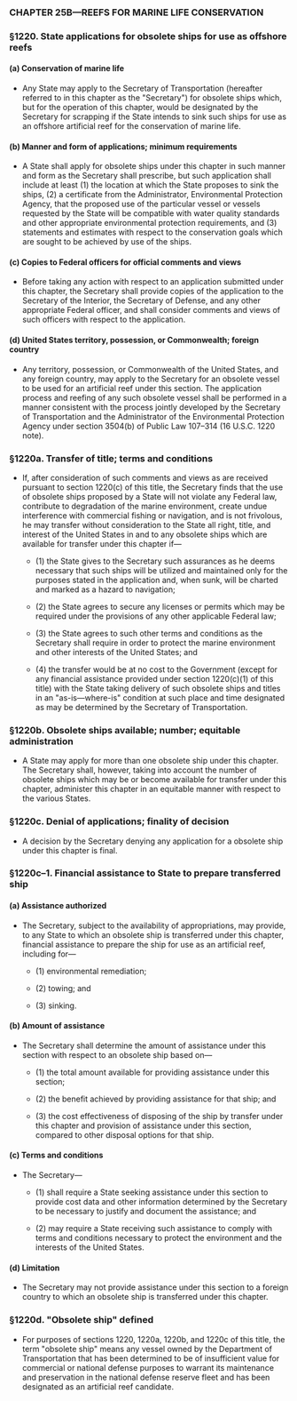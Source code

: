 ### **CHAPTER 25B—REEFS FOR MARINE LIFE CONSERVATION**

### §1220. State applications for obsolete ships for use as offshore reefs
#### (a) Conservation of marine life
* Any State may apply to the Secretary of Transportation (hereafter referred to in this chapter as the "Secretary") for obsolete ships which, but for the operation of this chapter, would be designated by the Secretary for scrapping if the State intends to sink such ships for use as an offshore artificial reef for the conservation of marine life.

#### (b) Manner and form of applications; minimum requirements
* A State shall apply for obsolete ships under this chapter in such manner and form as the Secretary shall prescribe, but such application shall include at least (1) the location at which the State proposes to sink the ships, (2) a certificate from the Administrator, Environmental Protection Agency, that the proposed use of the particular vessel or vessels requested by the State will be compatible with water quality standards and other appropriate environmental protection requirements, and (3) statements and estimates with respect to the conservation goals which are sought to be achieved by use of the ships.

#### (c) Copies to Federal officers for official comments and views
* Before taking any action with respect to an application submitted under this chapter, the Secretary shall provide copies of the application to the Secretary of the Interior, the Secretary of Defense, and any other appropriate Federal officer, and shall consider comments and views of such officers with respect to the application.

#### (d) United States territory, possession, or Commonwealth; foreign country
* Any territory, possession, or Commonwealth of the United States, and any foreign country, may apply to the Secretary for an obsolete vessel to be used for an artificial reef under this section. The application process and reefing of any such obsolete vessel shall be performed in a manner consistent with the process jointly developed by the Secretary of Transportation and the Administrator of the Environmental Protection Agency under section 3504(b) of Public Law 107–314 (16 U.S.C. 1220 note).

### §1220a. Transfer of title; terms and conditions
* If, after consideration of such comments and views as are received pursuant to section 1220(c) of this title, the Secretary finds that the use of obsolete ships proposed by a State will not violate any Federal law, contribute to degradation of the marine environment, create undue interference with commercial fishing or navigation, and is not frivolous, he may transfer without consideration to the State all right, title, and interest of the United States in and to any obsolete ships which are available for transfer under this chapter if—

  * (1) the State gives to the Secretary such assurances as he deems necessary that such ships will be utilized and maintained only for the purposes stated in the application and, when sunk, will be charted and marked as a hazard to navigation;

  * (2) the State agrees to secure any licenses or permits which may be required under the provisions of any other applicable Federal law;

  * (3) the State agrees to such other terms and conditions as the Secretary shall require in order to protect the marine environment and other interests of the United States; and

  * (4) the transfer would be at no cost to the Government (except for any financial assistance provided under section 1220(c)(1) of this title) with the State taking delivery of such obsolete ships and titles in an "as-is—where-is" condition at such place and time designated as may be determined by the Secretary of Transportation.

### §1220b. Obsolete ships available; number; equitable administration
* A State may apply for more than one obsolete ship under this chapter. The Secretary shall, however, taking into account the number of obsolete ships which may be or become available for transfer under this chapter, administer this chapter in an equitable manner with respect to the various States.

### §1220c. Denial of applications; finality of decision
* A decision by the Secretary denying any application for a obsolete ship under this chapter is final.

### §1220c–1. Financial assistance to State to prepare transferred ship
#### (a) Assistance authorized
* The Secretary, subject to the availability of appropriations, may provide, to any State to which an obsolete ship is transferred under this chapter, financial assistance to prepare the ship for use as an artificial reef, including for—

  * (1) environmental remediation;

  * (2) towing; and

  * (3) sinking.

#### (b) Amount of assistance
* The Secretary shall determine the amount of assistance under this section with respect to an obsolete ship based on—

  * (1) the total amount available for providing assistance under this section;

  * (2) the benefit achieved by providing assistance for that ship; and

  * (3) the cost effectiveness of disposing of the ship by transfer under this chapter and provision of assistance under this section, compared to other disposal options for that ship.

#### (c) Terms and conditions
* The Secretary—

  * (1) shall require a State seeking assistance under this section to provide cost data and other information determined by the Secretary to be necessary to justify and document the assistance; and

  * (2) may require a State receiving such assistance to comply with terms and conditions necessary to protect the environment and the interests of the United States.

#### (d) Limitation
* The Secretary may not provide assistance under this section to a foreign country to which an obsolete ship is transferred under this chapter.

### §1220d. "Obsolete ship" defined
* For purposes of sections 1220, 1220a, 1220b, and 1220c of this title, the term "obsolete ship" means any vessel owned by the Department of Transportation that has been determined to be of insufficient value for commercial or national defense purposes to warrant its maintenance and preservation in the national defense reserve fleet and has been designated as an artificial reef candidate.